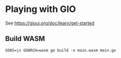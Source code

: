 # Playing with GIO

See <https://gioui.org/doc/learn/get-started>

## Build WASM

`GOOS=js GOARCH=wasm go build -o main.wasm main.go`
